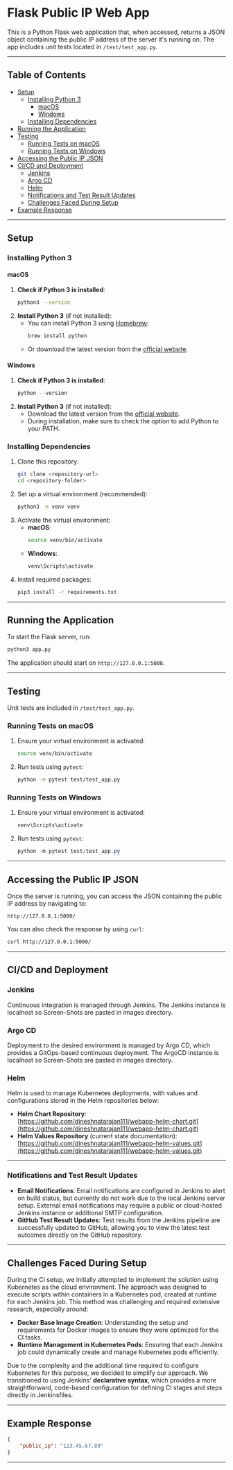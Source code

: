 # Flask Public IP Web App

This is a Python Flask web application that, when accessed, returns a JSON object containing the public IP address of the server it's running on. The app includes unit tests located in `/test/test_app.py`.

---

## Table of Contents
- [Setup](#setup)
  - [Installing Python 3](#installing-python-3)
    - [macOS](#macos)
    - [Windows](#windows)
  - [Installing Dependencies](#installing-dependencies)
- [Running the Application](#running-the-application)
- [Testing](#testing)
  - [Running Tests on macOS](#running-tests-on-macos)
  - [Running Tests on Windows](#running-tests-on-windows)
- [Accessing the Public IP JSON](#accessing-the-public-ip-json)
- [CI/CD and Deployment](#ci-cd-and-deployment)
  - [Jenkins](#jenkins)
  - [Argo CD](#argo-cd)
  - [Helm](#helm)
  - [Notifications and Test Result Updates](#notifications-and-test-result-updates)
  - [Challenges Faced During Setup](#challenges-faced-during-setup)
- [Example Response](#example-response)

---

## Setup

### Installing Python 3

#### macOS
1. **Check if Python 3 is installed**:  
   ```bash
   python3 --version
   ```
2. **Install Python 3** (if not installed):
   - You can install Python 3 using [Homebrew](https://brew.sh/):
     ```bash
     brew install python
     ```
   - Or download the latest version from the [official website](https://www.python.org/downloads/).

#### Windows
1. **Check if Python 3 is installed**:  
   ```powershell
   python --version
   ```
2. **Install Python 3** (if not installed):
   - Download the latest version from the [official website](https://www.python.org/downloads/).
   - During installation, make sure to check the option to add Python to your PATH.

### Installing Dependencies
1. Clone this repository:
   ```bash
   git clone <repository-url>
   cd <repository-folder>
   ```
2. Set up a virtual environment (recommended):
   ```bash
   python3 -m venv venv
   ```
3. Activate the virtual environment:
   - **macOS**:
     ```bash
     source venv/bin/activate
     ```
   - **Windows**:
     ```powershell
     venv\Scripts\activate
     ```
4. Install required packages:
   ```bash
   pip3 install -r requirements.txt
   ```

---

## Running the Application

To start the Flask server, run:
```bash
python3 app.py
```
The application should start on `http://127.0.0.1:5000`.

---

## Testing

Unit tests are included in `/test/test_app.py`.

### Running Tests on macOS
1. Ensure your virtual environment is activated:
   ```bash
   source venv/bin/activate
   ```
2. Run tests using `pytest`:
   ```bash
   python -m pytest test/test_app.py
   ```

### Running Tests on Windows
1. Ensure your virtual environment is activated:
   ```powershell
   venv\Scripts\activate
   ```
2. Run tests using `pytest`:
   ```powershell
   python -m pytest test/test_app.py
   ```

---

## Accessing the Public IP JSON

Once the server is running, you can access the JSON containing the public IP address by navigating to:
```plaintext
http://127.0.0.1:5000/
```

You can also check the response by using `curl`:
```bash
curl http://127.0.0.1:5000/
```

---

## CI/CD and Deployment

### Jenkins
Continuous integration is managed through Jenkins. The Jenkins instance is localhost so Screen-Shots are pasted in images directory.

### Argo CD
Deployment to the desired environment is managed by Argo CD, which provides a GitOps-based continuous deployment. The ArgoCD instance is localhost so Screen-Shots are pasted in images directory.

### Helm
Helm is used to manage Kubernetes deployments, with values and configurations stored in the Helm repositories below:
- **Helm Chart Repository**: [https://github.com/dineshnatarajan111/webapp-helm-chart.git](https://github.com/dineshnatarajan111/webapp-helm-chart.git)
- **Helm Values Repository** (current state documentation): [https://github.com/dineshnatarajan111/webapp-helm-values.git](https://github.com/dineshnatarajan111/webapp-helm-values.git)

---

### Notifications and Test Result Updates

- **Email Notifications**: Email notifications are configured in Jenkins to alert on build status, but currently do not work due to the local Jenkins server setup. External email notifications may require a public or cloud-hosted Jenkins instance or additional SMTP configuration.
- **GitHub Test Result Updates**: Test results from the Jenkins pipeline are successfully updated to GitHub, allowing you to view the latest test outcomes directly on the GitHub repository.

---

## Challenges Faced During Setup

During the CI setup, we initially attempted to implement the solution using Kubernetes as the cloud environment. The approach was designed to execute scripts within containers in a Kubernetes pod, created at runtime for each Jenkins job. This method was challenging and required extensive research, especially around:
- **Docker Base Image Creation**: Understanding the setup and requirements for Docker images to ensure they were optimized for the CI tasks.
- **Runtime Management in Kubernetes Pods**: Ensuring that each Jenkins job could dynamically create and manage Kubernetes pods efficiently.

Due to the complexity and the additional time required to configure Kubernetes for this purpose, we decided to simplify our approach. We transitioned to using Jenkins' **declarative syntax**, which provides a more straightforward, code-based configuration for defining CI stages and steps directly in Jenkinsfiles.

---

## Example Response
```json
{
    "public_ip": "123.45.67.89"
}
```

---